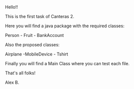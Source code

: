 Hello!!

This is the first task of Canteras 2.

Here you will find a java package with the required classes:

Person - Fruit - BankAccount

Also the proposed classes:

Airplane -MobileDevice - Tshirt

Finally you will find a Main Class where you can test each file.

That's all folks!

Alex B.
